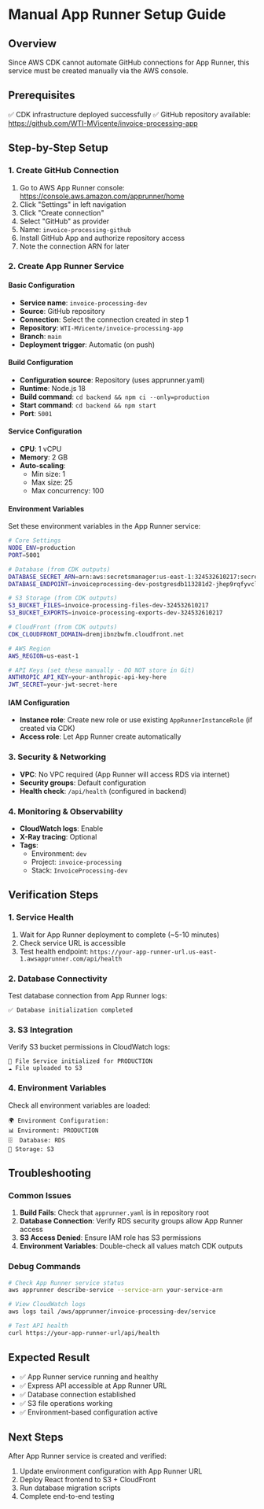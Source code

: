 # Manual App Runner Setup Guide

## Overview
Since AWS CDK cannot automate GitHub connections for App Runner, this service must be created manually via the AWS console.

## Prerequisites
✅ CDK infrastructure deployed successfully
✅ GitHub repository available: https://github.com/WTI-MVicente/invoice-processing-app

## Step-by-Step Setup

### 1. Create GitHub Connection
1. Go to AWS App Runner console: https://console.aws.amazon.com/apprunner/home
2. Click "Settings" in left navigation
3. Click "Create connection"
4. Select "GitHub" as provider
5. Name: `invoice-processing-github`
6. Install GitHub App and authorize repository access
7. Note the connection ARN for later

### 2. Create App Runner Service

#### Basic Configuration
- **Service name**: `invoice-processing-dev`
- **Source**: GitHub repository
- **Connection**: Select the connection created in step 1
- **Repository**: `WTI-MVicente/invoice-processing-app`
- **Branch**: `main`
- **Deployment trigger**: Automatic (on push)

#### Build Configuration
- **Configuration source**: Repository (uses apprunner.yaml)
- **Runtime**: Node.js 18
- **Build command**: `cd backend && npm ci --only=production`
- **Start command**: `cd backend && npm start`
- **Port**: `5001`

#### Service Configuration
- **CPU**: 1 vCPU
- **Memory**: 2 GB
- **Auto-scaling**: 
  - Min size: 1
  - Max size: 25
  - Max concurrency: 100

#### Environment Variables
Set these environment variables in the App Runner service:

```bash
# Core Settings
NODE_ENV=production
PORT=5001

# Database (from CDK outputs)
DATABASE_SECRET_ARN=arn:aws:secretsmanager:us-east-1:324532610217:secret:invoice-processing-db-credentials-dev-IKmvds
DATABASE_ENDPOINT=invoiceprocessing-dev-postgresdb113281d2-jhep9rqfyvcl.cvdm9yyy7eha.us-east-1.rds.amazonaws.com

# S3 Storage (from CDK outputs)
S3_BUCKET_FILES=invoice-processing-files-dev-324532610217
S3_BUCKET_EXPORTS=invoice-processing-exports-dev-324532610217

# CloudFront (from CDK outputs)
CDK_CLOUDFRONT_DOMAIN=dremjibnzbwfm.cloudfront.net

# AWS Region
AWS_REGION=us-east-1

# API Keys (set these manually - DO NOT store in Git)
ANTHROPIC_API_KEY=your-anthropic-api-key-here
JWT_SECRET=your-jwt-secret-here
```

#### IAM Configuration
- **Instance role**: Create new role or use existing `AppRunnerInstanceRole` (if created via CDK)
- **Access role**: Let App Runner create automatically

### 3. Security & Networking
- **VPC**: No VPC required (App Runner will access RDS via internet)
- **Security groups**: Default configuration
- **Health check**: `/api/health` (configured in backend)

### 4. Monitoring & Observability  
- **CloudWatch logs**: Enable
- **X-Ray tracing**: Optional
- **Tags**: 
  - Environment: `dev`
  - Project: `invoice-processing`
  - Stack: `InvoiceProcessing-dev`

## Verification Steps

### 1. Service Health
1. Wait for App Runner deployment to complete (~5-10 minutes)
2. Check service URL is accessible
3. Test health endpoint: `https://your-app-runner-url.us-east-1.awsapprunner.com/api/health`

### 2. Database Connectivity
Test database connection from App Runner logs:
```
✅ Database initialization completed
```

### 3. S3 Integration
Verify S3 bucket permissions in CloudWatch logs:
```
📁 File Service initialized for PRODUCTION
☁️ File uploaded to S3
```

### 4. Environment Variables
Check all environment variables are loaded:
```
🌍 Environment Configuration:
📊 Environment: PRODUCTION
🗄️  Database: RDS
📁 Storage: S3
```

## Troubleshooting

### Common Issues
1. **Build Fails**: Check that `apprunner.yaml` is in repository root
2. **Database Connection**: Verify RDS security groups allow App Runner access
3. **S3 Access Denied**: Ensure IAM role has S3 permissions
4. **Environment Variables**: Double-check all values match CDK outputs

### Debug Commands
```bash
# Check App Runner service status
aws apprunner describe-service --service-arn your-service-arn

# View CloudWatch logs
aws logs tail /aws/apprunner/invoice-processing-dev/service

# Test API health
curl https://your-app-runner-url/api/health
```

## Expected Result
- ✅ App Runner service running and healthy
- ✅ Express API accessible at App Runner URL  
- ✅ Database connection established
- ✅ S3 file operations working
- ✅ Environment-based configuration active

## Next Steps
After App Runner service is created and verified:
1. Update environment configuration with App Runner URL
2. Deploy React frontend to S3 + CloudFront
3. Run database migration scripts
4. Complete end-to-end testing